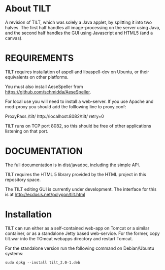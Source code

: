 About TILT
==========

A revision of TILT, which was solely a Java applet, by splitting it into 
two halves. The first half handles all image-processing on the server 
using Java, and the second half handles the GUI using Javascript and 
HTML5 (and a canvas).

REQUIREMENTS
============

TILT requires installation of aspell and libaspell-dev on Ubuntu, or their
equivalents on other platforms.

You must also install AeseSpeller from 
https://github.com/schmidda/AeseSpeller.

For local use you will need to install a web-server. If you use Apache 
and mod-proxy you should add the folllowing line to proxy.conf:

ProxyPass /tilt/ http://localhost:8082/tilt/ retry=0

TILT runs on TCP port 8082, so this should be free of other applications 
listening on that port.

DOCUMENTATION
=============

The full documentation is in dist/javadoc, including the simple API.

TILT requires the HTML 5 library provided by the HTML project in this 
repository space.

The TILT editing GUI is currently under development. The interface for 
this is at http://ecdosis.net/polygon/tilt.html

Installation
============

TILT can run either as a self-contained web-app on Tomcat or a similar 
container, or as a standalone Jetty based web-service. For the former, 
copy tilt.war into the TOmcat webapps directory and restart Tomcat.

For the standalone version run the following command on Debian/Ubuntu systems:

    sudo dpkg --install tilt_2.0-1.deb
